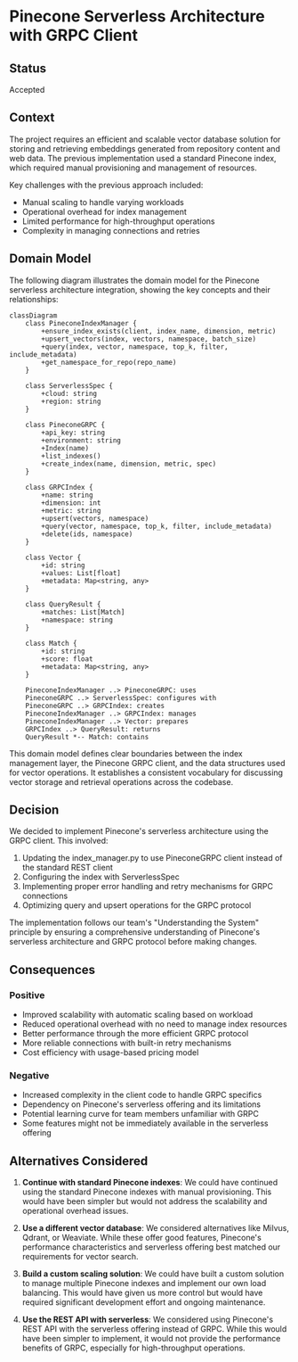 # Pinecone Serverless Architecture with GRPC Client

## Status
Accepted

## Context
The project requires an efficient and scalable vector database solution for storing and retrieving embeddings generated from repository content and web data. The previous implementation used a standard Pinecone index, which required manual provisioning and management of resources.

Key challenges with the previous approach included:
- Manual scaling to handle varying workloads
- Operational overhead for index management
- Limited performance for high-throughput operations
- Complexity in managing connections and retries

## Domain Model

The following diagram illustrates the domain model for the Pinecone serverless architecture integration, showing the key concepts and their relationships:

```mermaid
classDiagram
    class PineconeIndexManager {
        +ensure_index_exists(client, index_name, dimension, metric)
        +upsert_vectors(index, vectors, namespace, batch_size)
        +query(index, vector, namespace, top_k, filter, include_metadata)
        +get_namespace_for_repo(repo_name)
    }
    
    class ServerlessSpec {
        +cloud: string
        +region: string
    }
    
    class PineconeGRPC {
        +api_key: string
        +environment: string
        +Index(name)
        +list_indexes()
        +create_index(name, dimension, metric, spec)
    }
    
    class GRPCIndex {
        +name: string
        +dimension: int
        +metric: string
        +upsert(vectors, namespace)
        +query(vector, namespace, top_k, filter, include_metadata)
        +delete(ids, namespace)
    }
    
    class Vector {
        +id: string
        +values: List[float]
        +metadata: Map<string, any>
    }
    
    class QueryResult {
        +matches: List[Match]
        +namespace: string
    }
    
    class Match {
        +id: string
        +score: float
        +metadata: Map<string, any>
    }
    
    PineconeIndexManager ..> PineconeGRPC: uses
    PineconeGRPC ..> ServerlessSpec: configures with
    PineconeGRPC ..> GRPCIndex: creates
    PineconeIndexManager ..> GRPCIndex: manages
    PineconeIndexManager ..> Vector: prepares
    GRPCIndex ..> QueryResult: returns
    QueryResult *-- Match: contains
```

This domain model defines clear boundaries between the index management layer, the Pinecone GRPC client, and the data structures used for vector operations. It establishes a consistent vocabulary for discussing vector storage and retrieval operations across the codebase.

## Decision
We decided to implement Pinecone's serverless architecture using the GRPC client. This involved:

1. Updating the index_manager.py to use PineconeGRPC client instead of the standard REST client
2. Configuring the index with ServerlessSpec
3. Implementing proper error handling and retry mechanisms for GRPC connections
4. Optimizing query and upsert operations for the GRPC protocol

The implementation follows our team's "Understanding the System" principle by ensuring a comprehensive understanding of Pinecone's serverless architecture and GRPC protocol before making changes.

## Consequences

### Positive
- Improved scalability with automatic scaling based on workload
- Reduced operational overhead with no need to manage index resources
- Better performance through the more efficient GRPC protocol
- More reliable connections with built-in retry mechanisms
- Cost efficiency with usage-based pricing model

### Negative
- Increased complexity in the client code to handle GRPC specifics
- Dependency on Pinecone's serverless offering and its limitations
- Potential learning curve for team members unfamiliar with GRPC
- Some features might not be immediately available in the serverless offering

## Alternatives Considered

1. **Continue with standard Pinecone indexes**: We could have continued using the standard Pinecone indexes with manual provisioning. This would have been simpler but would not address the scalability and operational overhead issues.

2. **Use a different vector database**: We considered alternatives like Milvus, Qdrant, or Weaviate. While these offer good features, Pinecone's performance characteristics and serverless offering best matched our requirements for vector search.

3. **Build a custom scaling solution**: We could have built a custom solution to manage multiple Pinecone indexes and implement our own load balancing. This would have given us more control but would have required significant development effort and ongoing maintenance.

4. **Use the REST API with serverless**: We considered using Pinecone's REST API with the serverless offering instead of GRPC. While this would have been simpler to implement, it would not provide the performance benefits of GRPC, especially for high-throughput operations.

